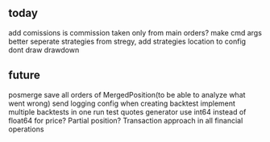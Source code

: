 ## today
add comissions
    is commission taken only from main orders?
make cmd args better
seperate strategies from stregy, add strategies location to config
dont draw drawdown

## future
posmerge
    save all orders of MergedPosition(to be able to analyze what went wrong)
send logging config when creating backtest
implement multiple backtests in one run
test quotes generator
use int64 instead of float64 for price?
Partial position?
Transaction approach in all financial operations